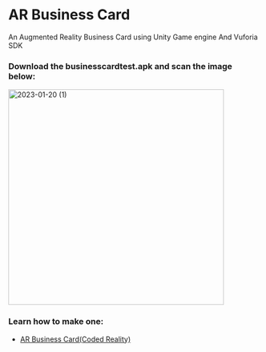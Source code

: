 # AR Business Card
An Augmented Reality Business Card using Unity Game engine And Vuforia SDK


### Download the businesscardtest.apk and scan the image below:
<img width="430" alt="2023-01-20 (1)" src="https://user-images.githubusercontent.com/111975032/213845376-aa93dce7-ef22-464b-b8fc-c2fd9cfc2379.png">



### Learn how to make one:
- [AR Business Card(Coded Reality)](https://youtu.be/T4P3oW1P9mM)

